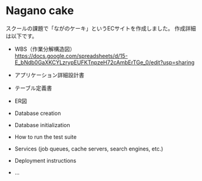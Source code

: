 # Nagano cake

スクールの課題で「ながのケーキ」というECサイトを作成しました。
作成詳細は以下です。

* WBS（作業分解構造図）  
https://docs.google.com/spreadsheets/d/15-E_bNdb0GaXKCYLzrypEUFKTnpzeH72cAmbErTGe_0/edit?usp=sharing

* アプリケーション詳細設計書

* テーブル定義書

* ER図

* Database creation

* Database initialization

* How to run the test suite

* Services (job queues, cache servers, search engines, etc.)

* Deployment instructions

* ...
